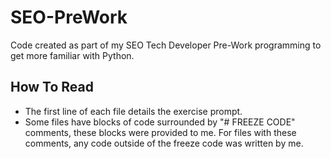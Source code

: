# SEO-PreWork
Code created as part of my SEO Tech Developer Pre-Work programming to get more familiar with Python.

## How To Read
- The first line of each file details the exercise prompt.
- Some files have blocks of code surrounded by "# FREEZE CODE" comments, these blocks were provided to me. For files with these comments, any code outside of the freeze code was written by me.
